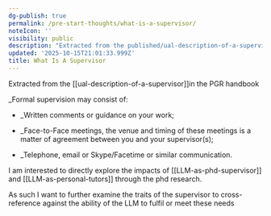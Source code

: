 ```yaml
---
dg-publish: true
permalink: /pre-start-thoughts/what-is-a-supervisor/
noteIcon: ''
visibility: public
description: "Extracted from the published/ual-description-of-a-supervisor\\in the PGR handbook \n\n_Formal supervision may consist of:\_\n* _Written comments or guidance on your "
updated: '2025-10-15T21:01:33.999Z'
title: What Is A Supervisor
---
```


Extracted from the [[ual-description-of-a-supervisor]]in the PGR handbook 

_Formal supervision may consist of: 
* _Written comments or guidance on your work; 

* _Face-to-Face meetings, the venue and timing of these meetings is a matter of agreement between you and your supervisor(s); 
* _Telephone, email or Skype/Facetime or similar communication.

I am interested to directly explore the impacts of [[LLM-as-phd-supervisor]] and [[LLM-as-personal-tutors]] through the phd research.

As such I want to further examine the traits of the supervisor to cross-reference against the ability of the LLM to fulfil or meet these needs
